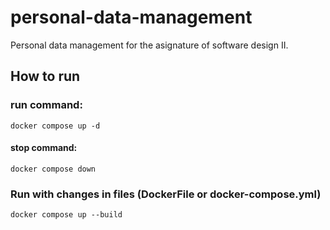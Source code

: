 ﻿# personal-data-management
Personal data management for the asignature of software design II.

## How to run
### run command:
```
docker compose up -d
```
#### stop command:
```
docker compose down
```
### Run with changes in files (DockerFile or docker-compose.yml)
```
docker compose up --build
```
